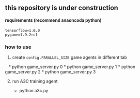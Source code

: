 ## this repository is under construction

#### requirements (recommend anaoncoda python)
    tensorflow=1.0.0
    pygame=1.9.2rc1

### how to use
1. create `config.PARALLEL_SIZE` game agents in different tab

    * python game_server.py 0
    * python game_server.py 1
    * python game_server.py 2
    * python game_server.py 3
    
2. run A3C training agent

    * python a3c.py
